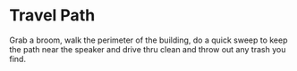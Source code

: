 # Travel Path

Grab a broom, walk the perimeter of the building, do a quick sweep to keep the path near the speaker and drive thru clean and throw out any trash you find.